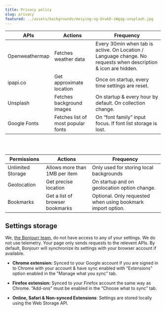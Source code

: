 ```yaml
---
title: Privacy policy
slug: privacy
featured: ../assets/backgrounds/meiying-ng-OrwkD-iWgqg-unsplash.jpg
---
```


| APIs           | Actions                            | Frequency                                                                                                      |
| -------------- | ---------------------------------- | -------------------------------------------------------------------------------------------------------------- |
| Openweathermap | Fetches weather data               | Every 30min when tab is active. On Location / Language change. No requests when description & icon are hidden. |
| ipapi.co       | Get approximate location           | Once on startup, every time settings are reset.                                                                |
| Unsplash       | Fetches background images          | On startup & every hour by default. On collection change.                                                      |
| Google Fonts   | Fetches list of most popular fonts | On “font family” input focus. If font list storage is lost.                                                    |

<br />
<br />

| Permissions       | Actions                         | Frequency                                                   |
| ----------------- | ------------------------------- | ----------------------------------------------------------- |
| Unlimited Storage | Allows more than 1MB per item   | Only used for storing local backgrounds                     |
| Geolocation       | Get precise location            | On startup and on geolocation option change.                |
| Bookmarks         | Get a list of browser bookmarks | Optional. Only requested when using bookmark import option. |

## Settings storage

We, [the Bonjourr team](https://github.com/victrme/Bonjourr#authors), do not have access to any of your settings. We do not use telemetry. Your page only sends requests to the relevent APIs. By default, Bonjourr will synchronize its settings with your browser account if available.

-   **Chrome extension:** Synced to your Google account if you are signed in to Chrome with your account & have sync enabled with “Extensions” option enabled in the "Manage what you sync” tab.

-   **Firefox extension:** Synced to your Firefox account the same way as Chrome. “Add-ons” must be enabled in the “Choose what to sync” tab.

-   **Online, Safari & Non-synced Extensions**: Settings are stored locally using the Web Storage API.
